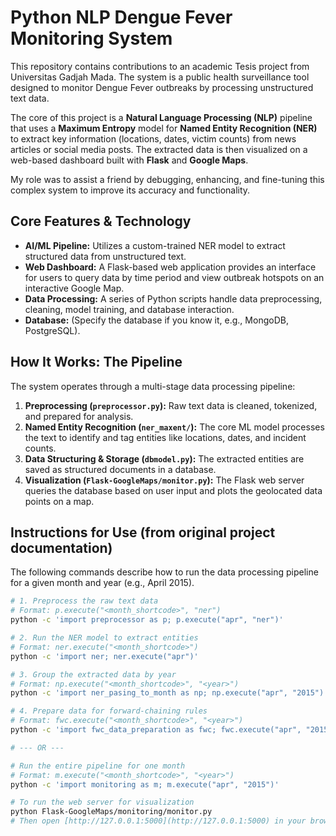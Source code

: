 # Python NLP Dengue Fever Monitoring System

This repository contains contributions to an academic Tesis project from Universitas Gadjah Mada. The system is a public health surveillance tool designed to monitor Dengue Fever outbreaks by processing unstructured text data.

The core of this project is a **Natural Language Processing (NLP)** pipeline that uses a **Maximum Entropy** model for **Named Entity Recognition (NER)** to extract key information (locations, dates, victim counts) from news articles or social media posts. The extracted data is then visualized on a web-based dashboard built with **Flask** and **Google Maps**.

My role was to assist a friend by debugging, enhancing, and fine-tuning this complex system to improve its accuracy and functionality.

## Core Features & Technology

* **AI/ML Pipeline:** Utilizes a custom-trained NER model to extract structured data from unstructured text.
* **Web Dashboard:** A Flask-based web application provides an interface for users to query data by time period and view outbreak hotspots on an interactive Google Map.
* **Data Processing:** A series of Python scripts handle data preprocessing, cleaning, model training, and database interaction.
* **Database:** (Specify the database if you know it, e.g., MongoDB, PostgreSQL).

## How It Works: The Pipeline

The system operates through a multi-stage data processing pipeline:

1.  **Preprocessing (`preprocessor.py`):** Raw text data is cleaned, tokenized, and prepared for analysis.
2.  **Named Entity Recognition (`ner_maxent/`):** The core ML model processes the text to identify and tag entities like locations, dates, and incident counts.
3.  **Data Structuring & Storage (`dbmodel.py`):** The extracted entities are saved as structured documents in a database.
4.  **Visualization (`Flask-GoogleMaps/monitor.py`):** The Flask web server queries the database based on user input and plots the geolocated data points on a map.

## Instructions for Use (from original project documentation)

The following commands describe how to run the data processing pipeline for a given month and year (e.g., April 2015).

```bash
# 1. Preprocess the raw text data
# Format: p.execute("<month_shortcode>", "ner")
python -c 'import preprocessor as p; p.execute("apr", "ner")'

# 2. Run the NER model to extract entities
# Format: ner.execute("<month_shortcode>")
python -c 'import ner; ner.execute("apr")'

# 3. Group the extracted data by year
# Format: np.execute("<month_shortcode>", "<year>")
python -c 'import ner_pasing_to_month as np; np.execute("apr", "2015")'

# 4. Prepare data for forward-chaining rules
# Format: fwc.execute("<month_shortcode>", "<year>")
python -c 'import fwc_data_preparation as fwc; fwc.execute("apr", "2015")'

# --- OR ---

# Run the entire pipeline for one month
# Format: m.execute("<month_shortcode>", "<year>")
python -c 'import monitoring as m; m.execute("apr", "2015")'

# To run the web server for visualization
python Flask-GoogleMaps/monitoring/monitor.py
# Then open [http://127.0.0.1:5000](http://127.0.0.1:5000) in your browser.
